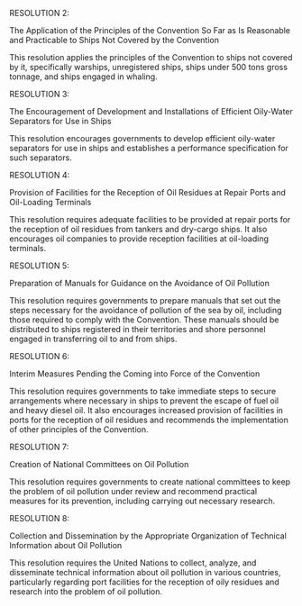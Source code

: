 RESOLUTION 2:

The Application of the Principles of the Convention So Far as Is Reasonable and Practicable to Ships Not Covered by the Convention

This resolution applies the principles of the Convention to ships not covered by it, specifically warships, unregistered ships, ships under 500 tons gross tonnage, and ships engaged in whaling.

RESOLUTION 3:

The Encouragement of Development and Installations of Efficient Oily-Water Separators for Use in Ships

This resolution encourages governments to develop efficient oily-water separators for use in ships and establishes a performance specification for such separators.

RESOLUTION 4:

Provision of Facilities for the Reception of Oil Residues at Repair Ports and Oil-Loading Terminals

This resolution requires adequate facilities to be provided at repair ports for the reception of oil residues from tankers and dry-cargo ships. It also encourages oil companies to provide reception facilities at oil-loading terminals.

RESOLUTION 5:

Preparation of Manuals for Guidance on the Avoidance of Oil Pollution

This resolution requires governments to prepare manuals that set out the steps necessary for the avoidance of pollution of the sea by oil, including those required to comply with the Convention. These manuals should be distributed to ships registered in their territories and shore personnel engaged in transferring oil to and from ships.

RESOLUTION 6:

Interim Measures Pending the Coming into Force of the Convention

This resolution requires governments to take immediate steps to secure arrangements where necessary in ships to prevent the escape of fuel oil and heavy diesel oil. It also encourages increased provision of facilities in ports for the reception of oil residues and recommends the implementation of other principles of the Convention.

RESOLUTION 7:

Creation of National Committees on Oil Pollution

This resolution requires governments to create national committees to keep the problem of oil pollution under review and recommend practical measures for its prevention, including carrying out necessary research.

RESOLUTION 8:

Collection and Dissemination by the Appropriate Organization of Technical Information about Oil Pollution

This resolution requires the United Nations to collect, analyze, and disseminate technical information about oil pollution in various countries, particularly regarding port facilities for the reception of oily residues and research into the problem of oil pollution.